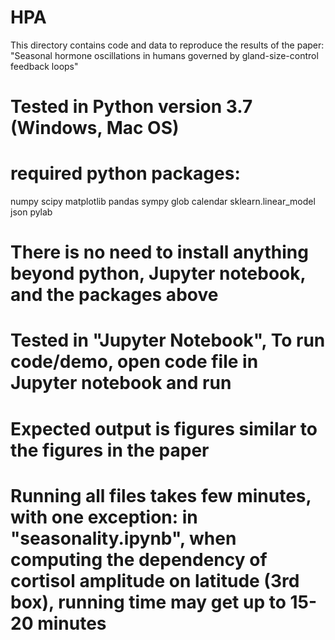 # HPA
This directory contains code and data to reproduce the results of the paper:
"Seasonal hormone oscillations in humans governed by gland-size-control feedback loops"

# Tested in Python version 3.7 (Windows, Mac OS)
# required python packages:

numpy
scipy
matplotlib
pandas
sympy
glob
calendar
sklearn.linear_model
json
pylab

# There is no need to install anything beyond python, Jupyter notebook, and the packages above
# Tested in "Jupyter Notebook", To run code/demo, open code file in Jupyter notebook and run
# Expected output is figures similar to the figures in the paper
# Running all files takes few minutes, with one exception: in "seasonality.ipynb", when computing the dependency of cortisol amplitude on latitude (3rd box), running time may get up to 15-20 minutes